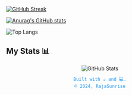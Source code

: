[![GitHub Streak](https://github-readme-streak-stats.herokuapp.com?user=RajaSunrise&theme=transparent)](https://git.io/streak-stats) 

[![Anurag's GitHub stats](https://github-readme-stats.vercel.app/api?username=nunenuh)](https://github.com/RajaSunrise/github-readme-stats) 

![Top Langs](https://github-readme-stats.vercel.app/api/top-langs/?username=RajaSunrise&langs_count=5&hide=javascript,html,php,coffeescript,css,Dockerfile,c,C++,jupyter%20notebook)
<!-- Stats -->
##  My Stats 📊

<div align="center">
  <img src="https://github-readme-stats.vercel.app/api?username=RajaSunrise&show_icons=true&theme=radical" alt="GitHub Stats" />
</div>

<!-- Footer -->

<div align="center">
  <p style="font-family: monospace; font-size: 12px; color: #2196F3;">
    Built with ☕ and 💻.
    <br/>
    © 2024, RajaSunrise
  </p>
</div>
